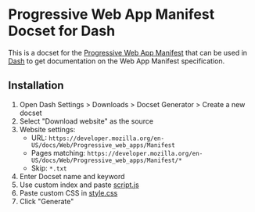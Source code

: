 # Progressive Web App Manifest Docset for Dash

This is a docset for the [Progressive Web App Manifest](https://developer.mozilla.org/en-US/docs/Web/Manifest) that can be used in [Dash](https://kapeli.com/dash) to get documentation on the Web App Manifest specification.

## Installation

1. Open Dash Settings > Downloads > Docset Generator > Create a new docset
2. Select "Download website" as the source
3. Website settings:
   - URL: `https://developer.mozilla.org/en-US/docs/Web/Progressive_web_apps/Manifest`
   - Pages matching: `https://developer.mozilla.org/en-US/docs/Web/Progressive_web_apps/Manifest/*`
   - Skip: `*.txt`
4. Enter Docset name and keyword
5. Use custom index and paste [script.js](script.js)
6. Paste custom CSS in [style.css](style.css)
7. Click "Generate"
